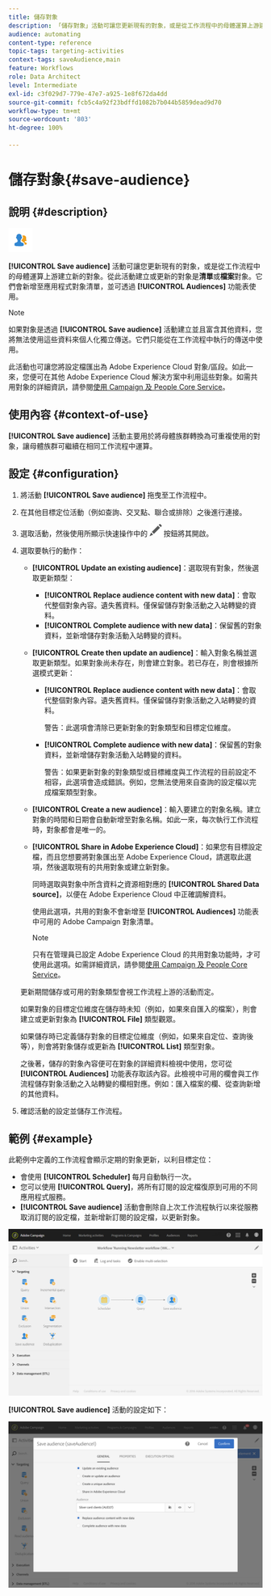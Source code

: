 ```yaml
---
title: 儲存對象
description: 「儲存對象」活動可讓您更新現有的對象，或是從工作流程中的母體運算上游建立新的對象。
audience: automating
content-type: reference
topic-tags: targeting-activities
context-tags: saveAudience,main
feature: Workflows
role: Data Architect
level: Intermediate
exl-id: c3f029d7-779e-47e7-a925-1e8f672da4dd
source-git-commit: fcb5c4a92f23bdffd1082b7b044b5859dead9d70
workflow-type: tm+mt
source-wordcount: '803'
ht-degree: 100%

---
```


# 儲存對象{#save-audience}

## 說明 {#description}

![](assets/save_audience.png)

**[!UICONTROL Save audience]** 活動可讓您更新現有的對象，或是從工作流程中的母體運算上游建立新的對象。從此活動建立或更新的對象是&#x200B;**清單**&#x200B;或&#x200B;**檔案**&#x200B;對象。它們會新增至應用程式對象清單，並可透過 **[!UICONTROL Audiences]** 功能表使用。

>[!NOTE]
>
>如果對象是透過 **[!UICONTROL Save audience]** 活動建立並且富含其他資料，您將無法使用這些資料來個人化獨立傳送。它們只能從在工作流程中執行的傳送中使用。

此活動也可讓您將設定檔匯出為 Adobe Experience Cloud 對象/區段。如此一來，您便可在其他 Adobe Experience Cloud 解決方案中利用這些對象。如需共用對象的詳細資訊，請參閱[使用 Campaign 及 People Core Service](../../integrating/using/about-campaign-audience-manager-or-people-core-service-integration.md)。

## 使用內容 {#context-of-use}

**[!UICONTROL Save audience]** 活動主要用於將母體族群轉換為可重複使用的對象，讓母體族群可繼續在相同工作流程中運算。

## 設定 {#configuration}

1. 將活動 **[!UICONTROL Save audience]** 拖曳至工作流程中。
1. 在其他目標定位活動（例如查詢、交叉點、聯合或排除）之後進行連接。
1. 選取活動，然後使用所顯示快速操作中的 ![](assets/edit_darkgrey-24px.png) 按鈕將其開啟。
1. 選取要執行的動作：

   * **[!UICONTROL Update an existing audience]**：選取現有對象，然後選取更新類型：

      * **[!UICONTROL Replace audience content with new data]**：會取代整個對象內容。遺失舊資料。僅保留儲存對象活動之入站轉變的資料。
      * **[!UICONTROL Complete audience with new data]**：保留舊的對象資料，並新增儲存對象活動入站轉變的資料。

   * **[!UICONTROL Create then update an audience]**：輸入對象名稱並選取更新類型。如果對象尚未存在，則會建立對象。若已存在，則會根據所選模式更新：

      * **[!UICONTROL Replace audience content with new data]**：會取代整個對象內容。遺失舊資料。僅保留儲存對象活動之入站轉變的資料。

        警告：此選項會清除已更新對象的對象類型和目標定位維度。

      * **[!UICONTROL Complete audience with new data]**：保留舊的對象資料，並新增儲存對象活動入站轉變的資料。

        警告：如果更新對象的對象類型或目標維度與工作流程的目前設定不相容，此選項會造成錯誤。例如，您無法使用來自查詢的設定檔以完成檔案類型對象。

   * **[!UICONTROL Create a new audience]**：輸入要建立的對象名稱。建立對象的時間和日期會自動新增至對象名稱。如此一來，每次執行工作流程時，對象都會是唯一的。
   * **[!UICONTROL Share in Adobe Experience Cloud]**：如果您有目標設定檔，而且您想要將對象匯出至 Adobe Experience Cloud，請選取此選項，然後選取現有的共用對象或建立新對象。

     同時選取與對象中所含資料之資源相對應的 **[!UICONTROL Shared Data source]**，以便在 Adobe Experience Cloud 中正確調解資料。

     使用此選項，共用的對象不會新增至 **[!UICONTROL Audiences]** 功能表中可用的 Adobe Campaign 對象清單。

     >[!NOTE]
     >
     >只有在管理員已設定 Adobe Experience Cloud 的共用對象功能時，才可使用此選項。如需詳細資訊，請參閱[使用 Campaign 及 People Core Service](../../integrating/using/about-campaign-audience-manager-or-people-core-service-integration.md)。

   更新期間儲存或可用的對象類型會視工作流程上游的活動而定。

   如果對象的目標定位維度在儲存時未知（例如，如果來自匯入的檔案），則會建立或更新對象為 **[!UICONTROL File]** 類型觀眾。

   如果儲存時已定義儲存對象的目標定位維度（例如，如果來自定位、查詢後等），則會將對象儲存或更新為 **[!UICONTROL List]** 類型對象。

   之後著，儲存的對象內容便可在對象的詳細資料檢視中使用，您可從 **[!UICONTROL Audiences]** 功能表存取該內容。此檢視中可用的欄會與工作流程儲存對象活動之入站轉變的欄相對應。例如：匯入檔案的欄、從查詢新增的其他資料。

1. 確認活動的設定並儲存工作流程。

## 範例 {#example}

此範例中定義的工作流程會顯示定期的對象更新，以利目標定位：

* 會使用 **[!UICONTROL Scheduler]** 每月自動執行一次。
* 您可以使用 **[!UICONTROL Query]**，將所有訂閱的設定檔復原到可用的不同應用程式服務。
* **[!UICONTROL Save audience]** 活動會刪除自上次工作流程執行以來從服務取消訂閱的設定檔，並新增新訂閱的設定檔，以更新對象。

![](assets/save_audience_example_1.png)

**[!UICONTROL Save audience]** 活動的設定如下：

![](assets/save_audience_example_2.png)
